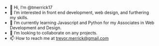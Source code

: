- 👋 Hi, I’m @tmerrick17
- 👀 I’m interested in front end development, web design, and furthering my skills.
- 🌱 I’m currently learning Javascript and Python for my Associates in Web Development and Design.
- 💞️ I’m looking to collaborate on any projects.
- 📫 How to reach me at trevor.merrick@gmail.com

<!---
tmerrick17/tmerrick17 is a ✨ special ✨ repository because its `README.md` (this file) appears on your GitHub profile.
You can click the Preview link to take a look at your changes.
--->
